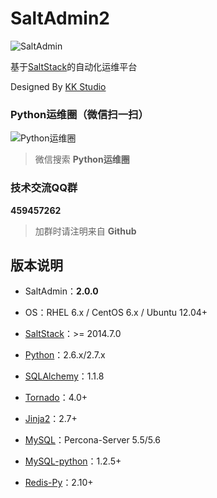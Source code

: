 SaltAdmin2
=========

![SaltAdmin](https://github.com/luxiaok/SaltAdmin/raw/master/static/images/SaltAdminLogo.jpg)

基于[SaltStack](https://github.com/saltstack/salt)的自动化运维平台

Designed By [KK Studio](http://github.com/kkstu)


### Python运维圈（微信扫一扫） ###

![Python运维圈](https://github.com/luxiaok/SaltAdmin/raw/master/static/images/ops_circle_qrcode.jpg)

>微信搜索 **Python运维圈**


### 技术交流QQ群 ###

**459457262**

>加群时请注明来自 **Github**


## 版本说明 ##

* SaltAdmin：**2.0.0**

* OS：RHEL 6.x / CentOS 6.x / Ubuntu 12.04+

* [SaltStack](https://github.com/saltstack/salt)：>= 2014.7.0

* [Python](http://www.python.org)：2.6.x/2.7.x

* [SQLAlchemy](http://www.sqlalchemy.org/)：1.1.8

* [Tornado](http://www.tornadoweb.org/)：4.0+

* [Jinja2](http://jinja.pocoo.org/)：2.7+

* [MySQL](http://www.percona.com/)：Percona-Server 5.5/5.6

* [MySQL-python](http://pypi.python.org/pypi/MySQL-python)：1.2.5+

* [Redis-Py](https://github.com/andymccurdy/redis-py)：2.10+
